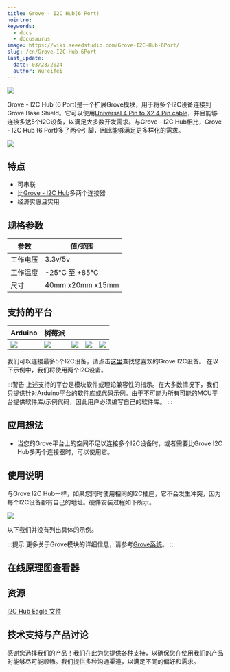 ```yaml
---
title: Grove - I2C Hub(6 Port)
nointro:
keywords:
  - docs
  - docusaurus
image: https://wiki.seeedstudio.com/Grove-I2C-Hub-6Port/
slug: /cn/Grove-I2C-Hub-6Port
last_update:
  date: 03/23/2024
  author: WuFeifei
---
```


![](https://files.seeedstudio.com/products/103020272/img/grove-i2c-hub-6-port-preview.jpg)

Grove - I2C Hub (6 Port)是一个扩展Grove模块，用于将多个I2C设备连接到Grove Base Shield。它可以使用[Universal 4 Pin to X2 4 Pin cable](https://www.seeedstudio.com/depot/universal-4-pin-to-x2-4-pin-cable-5-pcs-pack-p-847.html?cPath=178_179)，并且能够连接多达5个I2C设备，以满足大多数开发需求。与Grove - I2C Hub相比，Grove - I2C Hub (6 Port)多了两个引脚，因此能够满足更多样化的需求。
`

<p style={{textAlign: 'center'}}><a href="https://www.seeedstudio.com/Grove-I2C-Hub-6-Port-p-4349.html" target="_blank"><img src="https://files.seeedstudio.com/wiki/wiki_english/docs/images/get_one_now_small.png" width={200} height={38} border={0} /></a></p>

## 特点

- 可串联
- 比[Grove - I2C Hub](https://www.seeedstudio.com/Grove-I2C-Hub.html)多两个连接器
- 经济实惠且实用

## 规格参数

| 参数     | 值/范围          |
|---|---|
|工作电压|3.3v/5v|
|工作温度|-25℃ 至 +85℃|
| 尺寸 |40mm x20mm x15mm|

## 支持的平台

| Arduino                                                      | 树莓派                                                       |                                                              |                                                              |                                                              |
| ------------------------------------------------------------ | ------------------------------------------------------------ | ------------------------------------------------------------ | ------------------------------------------------------------ | ------------------------------------------------------------ |
| ![](https://files.seeedstudio.com/wiki/wiki_english/docs/images/arduino_logo.jpg) | ![](https://files.seeedstudio.com/wiki/wiki_english/docs/images/raspberry_pi_logo_n.jpg) | ![](https://files.seeedstudio.com/wiki/wiki_english/docs/images/bbg_logo_n.jpg) | ![](https://files.seeedstudio.com/wiki/wiki_english/docs/images/wio_logo_n.jpg) | ![](https://files.seeedstudio.com/wiki/wiki_english/docs/images/linkit_logo_n.jpg) |

我们可以连接最多5个I2C设备，请点击[这里](https://www.seeedstudio.com/catalogsearch/result/?q=i2c)查找您喜欢的Grove I2C设备。
在以下示例中，我们将使用两个I2C设备。

:::警告
    上述支持的平台是模块软件或理论兼容性的指示。在大多数情况下，我们只提供针对Arduino平台的软件库或代码示例。由于不可能为所有可能的MCU平台提供软件库/示例代码，因此用户必须编写自己的软件库。
:::

## 应用想法

- 当您的Grove平台上的空间不足以连接多个I2C设备时，或者需要比Grove I2C Hub多两个连接器时，可以使用它。

## 使用说明

与Grove I2C Hub一样，如果您同时使用相同的I2C插座，它不会发生冲突，因为每个I2C设备都有自己的地址。硬件安装过程如下所示。

![](https://files.seeedstudio.com/products/103020272/img/hardware.jpg)

以下我们并没有列出具体的示例。

:::提示
    更多关于Grove模块的详细信息，请参考[Grove系统](https://wiki.seeedstudio.com/Grove_System/)。
:::

## 在线原理图查看器

<div className="altium-ecad-viewer" data-project-src="https://files.seeedstudio.com/wiki/Grove-I2C_Hub/res/I2C_Hub_Eagle_File.zip" style={{borderRadius: '0px 0px 4px 4px', height: 500, borderStyle: 'solid', borderWidth: 1, borderColor: 'rgb(241, 241, 241)', overflow: 'hidden', maxWidth: 1280, maxHeight: 700, boxSizing: 'border-box'}}>
</div>

## 资源

[I2C Hub Eagle 文件](https://files.seeedstudio.com/wiki/Grove-I2C_Hub/res/I2C_Hub_Eagle_File.zip)

<!-- This Markdown file was created from https://www.seeedstudio.com/wiki/Grove_-_I2C_Hub -->

## 技术支持与产品讨论

感谢您选择我们的产品！我们在此为您提供各种支持，以确保您在使用我们的产品时能够尽可能顺畅。我们提供多种沟通渠道，以满足不同的偏好和需求。

<div class="button_tech_support_container">
<a href="https://forum.seeedstudio.com/" class="button_forum"></a> 
<a href="https://www.seeedstudio.com/contacts" class="button_email"></a>
</div>

<div class="button_tech_support_container">
<a href="https://discord.gg/eWkprNDMU7" class="button_discord"></a> 
<a href="https://github.com/Seeed-Studio/wiki-documents/discussions/69" class="button_discussion"></a>
</div>
